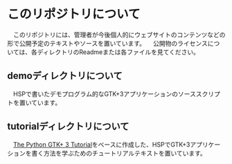 # このリポジトリについて

　このリポジトリには、管理者が今後個人的にウェブサイトのコンテンツなどの形で公開予定のテキストやソースを置いています。
　公開物のライセンスについては、各ディレクトリのReadmeまたは各ファイルを見てください。

## demoディレクトリについて

　HSPで書いたデモプログラム的なGTK+3アプリケーションのソーススクリプトを置いています。

## tutorialディレクトリについて

　[The Python GTK+ 3 Tutorial](http://python-gtk-3-tutorial.readthedocs.org/en/latest/index.html)をベースに作成した、HSPでGTK+3アプリケーションを書く方法を学ぶためのチュートリアルテキストを置いています。
